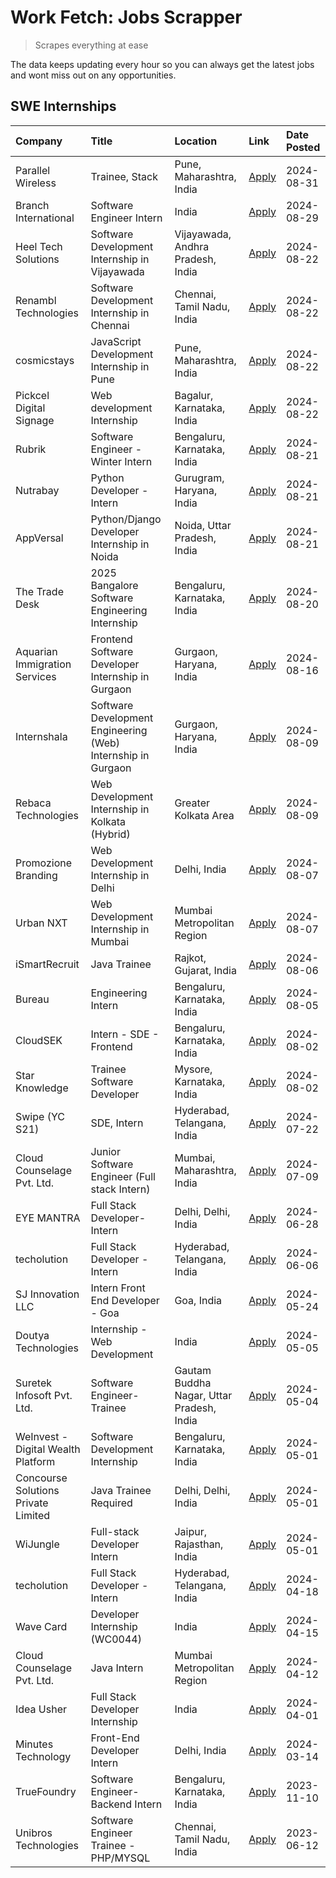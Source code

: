 # Work Fetch: Jobs Scrapper
> Scrapes everything at ease

The data keeps updating every hour so you can always get the latest jobs and wont miss out on any opportunities.

## SWE Internships
<!--START_SECTION:workfetch-->
| Company                             | Title                                                        | Location                                  | Link                                                                                                                                                                                                                                                                               | Date Posted   |
|:------------------------------------|:-------------------------------------------------------------|:------------------------------------------|:-----------------------------------------------------------------------------------------------------------------------------------------------------------------------------------------------------------------------------------------------------------------------------------|:--------------|
| Parallel Wireless                   | Trainee, Stack                                               | Pune, Maharashtra, India                  | [Apply](https://in.linkedin.com/jobs/view/trainee-stack-at-parallel-wireless-3905689841?position=42&pageNum=0&refId=0VwoAKpgiIkJEhNhv61izw%3D%3D&trackingId=ttzo207WpTWU2OgDi%2BT7aw%3D%3D&trk=public_jobs_jserp-result_search-card)                                               | 2024-08-31    |
| Branch International                | Software Engineer Intern                                     | India                                     | [Apply](https://in.linkedin.com/jobs/view/software-engineer-intern-at-branch-international-3360513601?position=35&pageNum=0&refId=0VwoAKpgiIkJEhNhv61izw%3D%3D&trackingId=JftTdblrvD2moVt4HZCw7w%3D%3D&trk=public_jobs_jserp-result_search-card)                                   | 2024-08-29    |
| Heel Tech Solutions                 | Software Development Internship in Vijayawada                | Vijayawada, Andhra Pradesh, India         | [Apply](https://in.linkedin.com/jobs/view/software-development-internship-in-vijayawada-at-heel-tech-solutions-4007906692?position=21&pageNum=0&refId=0VwoAKpgiIkJEhNhv61izw%3D%3D&trackingId=%2B9%2FwrCQoEIws2SyaAj4k5w%3D%3D&trk=public_jobs_jserp-result_search-card)           | 2024-08-22    |
| Renambl Technologies                | Software Development Internship in Chennai                   | Chennai, Tamil Nadu, India                | [Apply](https://in.linkedin.com/jobs/view/software-development-internship-in-chennai-at-renambl-technologies-4007910299?position=26&pageNum=0&refId=0VwoAKpgiIkJEhNhv61izw%3D%3D&trackingId=NLSc7PObK9t%2BWcrxnkEjgg%3D%3D&trk=public_jobs_jserp-result_search-card)               | 2024-08-22    |
| cosmicstays                         | JavaScript Development Internship in Pune                    | Pune, Maharashtra, India                  | [Apply](https://in.linkedin.com/jobs/view/javascript-development-internship-in-pune-at-cosmicstays-4007904825?position=37&pageNum=0&refId=0VwoAKpgiIkJEhNhv61izw%3D%3D&trackingId=tvvYcoA3ImKOLegtpxDmSw%3D%3D&trk=public_jobs_jserp-result_search-card)                           | 2024-08-22    |
| Pickcel Digital Signage             | Web development Internship                                   | Bagalur, Karnataka, India                 | [Apply](https://in.linkedin.com/jobs/view/web-development-internship-at-pickcel-digital-signage-4005388106?position=55&pageNum=0&refId=0VwoAKpgiIkJEhNhv61izw%3D%3D&trackingId=dyqFv8eefgZEH45BiLCNcQ%3D%3D&trk=public_jobs_jserp-result_search-card)                              | 2024-08-22    |
| Rubrik                              | Software Engineer - Winter Intern                            | Bengaluru, Karnataka, India               | [Apply](https://in.linkedin.com/jobs/view/software-engineer-winter-intern-at-rubrik-4006567784?position=7&pageNum=0&refId=0VwoAKpgiIkJEhNhv61izw%3D%3D&trackingId=6S%2FL%2B4bR9IWrVqQd3jaEYw%3D%3D&trk=public_jobs_jserp-result_search-card)                                       | 2024-08-21    |
| Nutrabay                            | Python Developer - Intern                                    | Gurugram, Haryana, India                  | [Apply](https://in.linkedin.com/jobs/view/python-developer-intern-at-nutrabay-4003909226?position=22&pageNum=0&refId=0VwoAKpgiIkJEhNhv61izw%3D%3D&trackingId=WfGo1%2FJNP8b3svqSUafqSg%3D%3D&trk=public_jobs_jserp-result_search-card)                                              | 2024-08-21    |
| AppVersal                           | Python/Django Developer Internship in Noida                  | Noida, Uttar Pradesh, India               | [Apply](https://in.linkedin.com/jobs/view/python-django-developer-internship-in-noida-at-appversal-4005107325?position=44&pageNum=0&refId=0VwoAKpgiIkJEhNhv61izw%3D%3D&trackingId=rg2I0wX1ZqnTZsRglFmArg%3D%3D&trk=public_jobs_jserp-result_search-card)                           | 2024-08-21    |
| The Trade Desk                      | 2025 Bangalore Software Engineering Internship               | Bengaluru, Karnataka, India               | [Apply](https://in.linkedin.com/jobs/view/2025-bangalore-software-engineering-internship-at-the-trade-desk-3987456531?position=5&pageNum=0&refId=0VwoAKpgiIkJEhNhv61izw%3D%3D&trackingId=CRXEUQuqWwgZqMXf%2BxKpcg%3D%3D&trk=public_jobs_jserp-result_search-card)                  | 2024-08-20    |
| Aquarian Immigration Services       | Frontend Software Developer Internship in Gurgaon            | Gurgaon, Haryana, India                   | [Apply](https://in.linkedin.com/jobs/view/frontend-software-developer-internship-in-gurgaon-at-aquarian-immigration-services-4003119832?position=49&pageNum=0&refId=0VwoAKpgiIkJEhNhv61izw%3D%3D&trackingId=oMUFlGQYn26dpOoi3vkaVw%3D%3D&trk=public_jobs_jserp-result_search-card) | 2024-08-16    |
| Internshala                         | Software Development Engineering (Web) Internship in Gurgaon | Gurgaon, Haryana, India                   | [Apply](https://in.linkedin.com/jobs/view/software-development-engineering-web-internship-in-gurgaon-at-internshala-3997620471?position=3&pageNum=0&refId=0VwoAKpgiIkJEhNhv61izw%3D%3D&trackingId=oooPbz%2BQ%2BfsDucR16i5Kiw%3D%3D&trk=public_jobs_jserp-result_search-card)       | 2024-08-09    |
| Rebaca Technologies                 | Web Development Internship in Kolkata (Hybrid)               | Greater Kolkata Area                      | [Apply](https://in.linkedin.com/jobs/view/web-development-internship-in-kolkata-hybrid-at-rebaca-technologies-3997621369?position=30&pageNum=0&refId=0VwoAKpgiIkJEhNhv61izw%3D%3D&trackingId=x%2FRYJYfgcmzSfMtZYmYUPQ%3D%3D&trk=public_jobs_jserp-result_search-card)              | 2024-08-09    |
| Promozione Branding                 | Web Development Internship in Delhi                          | Delhi, India                              | [Apply](https://in.linkedin.com/jobs/view/web-development-internship-in-delhi-at-promozione-branding-3995559880?position=20&pageNum=0&refId=0VwoAKpgiIkJEhNhv61izw%3D%3D&trackingId=qHvL1nq%2FSTFI%2F%2BMJFf2YPA%3D%3D&trk=public_jobs_jserp-result_search-card)                   | 2024-08-07    |
| Urban NXT                           | Web Development Internship in Mumbai                         | Mumbai Metropolitan Region                | [Apply](https://in.linkedin.com/jobs/view/web-development-internship-in-mumbai-at-urban-nxt-3995561641?position=51&pageNum=0&refId=0VwoAKpgiIkJEhNhv61izw%3D%3D&trackingId=IEeijm4QInOGEpVAkU7SXA%3D%3D&trk=public_jobs_jserp-result_search-card)                                  | 2024-08-07    |
| iSmartRecruit                       | Java Trainee                                                 | Rajkot, Gujarat, India                    | [Apply](https://in.linkedin.com/jobs/view/java-trainee-at-ismartrecruit-3992301825?position=23&pageNum=0&refId=0VwoAKpgiIkJEhNhv61izw%3D%3D&trackingId=U0U4SJmU3xG3647oaoXJDg%3D%3D&trk=public_jobs_jserp-result_search-card)                                                      | 2024-08-06    |
| Bureau                              | Engineering Intern                                           | Bengaluru, Karnataka, India               | [Apply](https://in.linkedin.com/jobs/view/engineering-intern-at-bureau-3993963176?position=59&pageNum=0&refId=0VwoAKpgiIkJEhNhv61izw%3D%3D&trackingId=LSsRxhj7DTasgOxsReCVhA%3D%3D&trk=public_jobs_jserp-result_search-card)                                                       | 2024-08-05    |
| CloudSEK                            | Intern - SDE - Frontend                                      | Bengaluru, Karnataka, India               | [Apply](https://in.linkedin.com/jobs/view/intern-sde-frontend-at-cloudsek-3991574495?position=15&pageNum=0&refId=0VwoAKpgiIkJEhNhv61izw%3D%3D&trackingId=GsaCaAlf%2BtdVZEYRxZ%2BSpg%3D%3D&trk=public_jobs_jserp-result_search-card)                                                | 2024-08-02    |
| Star Knowledge                      | Trainee Software Developer                                   | Mysore, Karnataka, India                  | [Apply](https://in.linkedin.com/jobs/view/trainee-software-developer-at-star-knowledge-3991516161?position=43&pageNum=0&refId=0VwoAKpgiIkJEhNhv61izw%3D%3D&trackingId=EyTnB3A5LalAUNqGxuuJww%3D%3D&trk=public_jobs_jserp-result_search-card)                                       | 2024-08-02    |
| Swipe (YC S21)                      | SDE, Intern                                                  | Hyderabad, Telangana, India               | [Apply](https://in.linkedin.com/jobs/view/sde-intern-at-swipe-yc-s21-3980368092?position=46&pageNum=0&refId=0VwoAKpgiIkJEhNhv61izw%3D%3D&trackingId=FlN4hn%2BTNG48AbwEfJzCPw%3D%3D&trk=public_jobs_jserp-result_search-card)                                                       | 2024-07-22    |
| Cloud Counselage Pvt. Ltd.          | Junior Software Engineer (Full stack Intern)                 | Mumbai, Maharashtra, India                | [Apply](https://in.linkedin.com/jobs/view/junior-software-engineer-full-stack-intern-at-cloud-counselage-pvt-ltd-3967725851?position=13&pageNum=0&refId=0VwoAKpgiIkJEhNhv61izw%3D%3D&trackingId=tXYvyrNS%2BKlJ%2FYU%2BsYfnrA%3D%3D&trk=public_jobs_jserp-result_search-card)       | 2024-07-09    |
| EYE MANTRA                          | Full Stack Developer- Intern                                 | Delhi, Delhi, India                       | [Apply](https://in.linkedin.com/jobs/view/full-stack-developer-intern-at-eye-mantra-3960988037?position=40&pageNum=0&refId=0VwoAKpgiIkJEhNhv61izw%3D%3D&trackingId=5PV20ktgHnJy22iODeRdGw%3D%3D&trk=public_jobs_jserp-result_search-card)                                          | 2024-06-28    |
| techolution                         | Full Stack Developer - Intern                                | Hyderabad, Telangana, India               | [Apply](https://in.linkedin.com/jobs/view/full-stack-developer-intern-at-techolution-3947911862?position=45&pageNum=0&refId=0VwoAKpgiIkJEhNhv61izw%3D%3D&trackingId=Db%2B19i5NKv2RJxSGpUf55A%3D%3D&trk=public_jobs_jserp-result_search-card)                                       | 2024-06-06    |
| SJ Innovation LLC                   | Intern Front End Developer - Goa                             | Goa, India                                | [Apply](https://in.linkedin.com/jobs/view/intern-front-end-developer-goa-at-sj-innovation-llc-3931678611?position=10&pageNum=0&refId=0VwoAKpgiIkJEhNhv61izw%3D%3D&trackingId=rJeecnM3XsRVtcG3zijfSw%3D%3D&trk=public_jobs_jserp-result_search-card)                                | 2024-05-24    |
| Doutya Technologies                 | Internship - Web Development                                 | India                                     | [Apply](https://in.linkedin.com/jobs/view/internship-web-development-at-doutya-technologies-3915234831?position=56&pageNum=0&refId=0VwoAKpgiIkJEhNhv61izw%3D%3D&trackingId=Id8G3ML8rHu%2FdaIn1CvQOw%3D%3D&trk=public_jobs_jserp-result_search-card)                                | 2024-05-05    |
| Suretek Infosoft Pvt. Ltd.          | Software Engineer-Trainee                                    | Gautam Buddha Nagar, Uttar Pradesh, India | [Apply](https://in.linkedin.com/jobs/view/software-engineer-trainee-at-suretek-infosoft-pvt-ltd-3916999948?position=32&pageNum=0&refId=0VwoAKpgiIkJEhNhv61izw%3D%3D&trackingId=LGC49bcmLNMFMqD0HdboEg%3D%3D&trk=public_jobs_jserp-result_search-card)                              | 2024-05-04    |
| WeInvest - Digital Wealth Platform  | Software Development Internship                              | Bengaluru, Karnataka, India               | [Apply](https://in.linkedin.com/jobs/view/software-development-internship-at-weinvest-digital-wealth-platform-3912867225?position=2&pageNum=0&refId=0VwoAKpgiIkJEhNhv61izw%3D%3D&trackingId=sjx0zc0GTyviptXIQu1njA%3D%3D&trk=public_jobs_jserp-result_search-card)                 | 2024-05-01    |
| Concourse Solutions Private Limited | Java Trainee Required                                        | Delhi, Delhi, India                       | [Apply](https://in.linkedin.com/jobs/view/java-trainee-required-at-concourse-solutions-private-limited-3912869388?position=9&pageNum=0&refId=0VwoAKpgiIkJEhNhv61izw%3D%3D&trackingId=M26xomF9CByzu9q%2BzetG1w%3D%3D&trk=public_jobs_jserp-result_search-card)                      | 2024-05-01    |
| WiJungle                            | Full-stack Developer Intern                                  | Jaipur, Rajasthan, India                  | [Apply](https://in.linkedin.com/jobs/view/full-stack-developer-intern-at-wijungle-3912864543?position=58&pageNum=0&refId=0VwoAKpgiIkJEhNhv61izw%3D%3D&trackingId=AJrzmvZLgXcbwdYNhmlpcQ%3D%3D&trk=public_jobs_jserp-result_search-card)                                            | 2024-05-01    |
| techolution                         | Full Stack Developer - Intern                                | Hyderabad, Telangana, India               | [Apply](https://in.linkedin.com/jobs/view/full-stack-developer-intern-at-techolution-3904814977?position=50&pageNum=0&refId=0VwoAKpgiIkJEhNhv61izw%3D%3D&trackingId=%2F%2BBsPhvG69lWu2CC5J0M1w%3D%3D&trk=public_jobs_jserp-result_search-card)                                     | 2024-04-18    |
| Wave Card                           | Developer Internship (WC0044)                                | India                                     | [Apply](https://in.linkedin.com/jobs/view/developer-internship-wc0044-at-wave-card-3900079966?position=53&pageNum=0&refId=0VwoAKpgiIkJEhNhv61izw%3D%3D&trackingId=ROJWYcs0sRB3xmwp%2Fmez4A%3D%3D&trk=public_jobs_jserp-result_search-card)                                         | 2024-04-15    |
| Cloud Counselage Pvt. Ltd.          | Java Intern                                                  | Mumbai Metropolitan Region                | [Apply](https://in.linkedin.com/jobs/view/java-intern-at-cloud-counselage-pvt-ltd-3896025667?position=34&pageNum=0&refId=0VwoAKpgiIkJEhNhv61izw%3D%3D&trackingId=ggGzkeIogwTOcYfj102ETQ%3D%3D&trk=public_jobs_jserp-result_search-card)                                            | 2024-04-12    |
| Idea Usher                          | Full Stack Developer Internship                              | India                                     | [Apply](https://in.linkedin.com/jobs/view/full-stack-developer-internship-at-idea-usher-3879565540?position=19&pageNum=0&refId=0VwoAKpgiIkJEhNhv61izw%3D%3D&trackingId=2msyRD%2BEU%2FhKz%2FN8fjmKGA%3D%3D&trk=public_jobs_jserp-result_search-card)                                | 2024-04-01    |
| Minutes Technology                  | Front-End Developer Intern                                   | Delhi, India                              | [Apply](https://in.linkedin.com/jobs/view/front-end-developer-intern-at-minutes-technology-3853712549?position=17&pageNum=0&refId=0VwoAKpgiIkJEhNhv61izw%3D%3D&trackingId=Gb2JFOBaoSoWiYmispqv1A%3D%3D&trk=public_jobs_jserp-result_search-card)                                   | 2024-03-14    |
| TrueFoundry                         | Software Engineer-Backend Intern                             | Bengaluru, Karnataka, India               | [Apply](https://in.linkedin.com/jobs/view/software-engineer-backend-intern-at-truefoundry-3779508170?position=36&pageNum=0&refId=0VwoAKpgiIkJEhNhv61izw%3D%3D&trackingId=oLE5g1t8l5934S%2BkCvvFow%3D%3D&trk=public_jobs_jserp-result_search-card)                                  | 2023-11-10    |
| Unibros Technologies                | Software Engineer Trainee - PHP/MYSQL                        | Chennai, Tamil Nadu, India                | [Apply](https://in.linkedin.com/jobs/view/software-engineer-trainee-php-mysql-at-unibros-technologies-3656599241?position=39&pageNum=0&refId=0VwoAKpgiIkJEhNhv61izw%3D%3D&trackingId=ubn4UEpqkmUP0y0BX6R2%2BQ%3D%3D&trk=public_jobs_jserp-result_search-card)                      | 2023-06-12    |
<!--END_SECTION:workfetch-->
